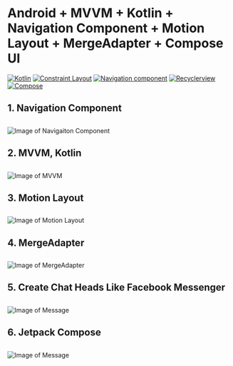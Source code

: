 # Android + MVVM + Kotlin + Navigation Component + Motion Layout + MergeAdapter + Compose UI 
[![Kotlin](https://img.shields.io/badge/kotlin-1.3.72-brightgreen)](http://kotlinlang.org)
[![Constraint Layout](https://img.shields.io/badge/constraintlayout-2.0.0--beta6-green)](https://developer.android.com/training/constraint-layout)
[![Navigation component](https://img.shields.io/badge/Navigation%20component-2.3.0--beta01-yellowgreen)](https://developer.android.com/guide/navigation/navigation-getting-started)
[![Recyclerview](https://img.shields.io/badge/Recyclerview-1.2.0--alpha03-yellow)](https://developer.android.com/guide/topics/ui/layout/recyclerview)
[![Compose](https://img.shields.io/badge/Jetpack%20Compose-0.1.0--dev02-red)](https://developer.android.com/jetpack/compose)
## 1. Navigation Component <h2>
![Image of Navigaiton Component](https://miro.medium.com/max/1280/1*ESf1y0VYcHE5ldkCDD8HKA.png)
## 2. MVVM, Kotlin <h2>
![Image of MVVM](https://images.viblo.asia/full/de76dd09-1661-42b4-b1ec-bf2bdf106ba3.png)
## 3. Motion Layout <h2>
![Image of Motion Layout](https://s3.ap-south-1.amazonaws.com/mindorks-server-uploads/motion-layout-banner.png)
## 4. MergeAdapter <h2>
![Image of MergeAdapter](https://miro.medium.com/max/4320/1*IL4-wUSph895Rjeg5qb1mg.png)
## 5. Create Chat Heads Like Facebook Messenger <h2>
![Image of Message](https://www.androidhive.info/wp-content/uploads/2016/11/android-facebook-like-floating-chat-head.png)
## 6. Jetpack Compose <h2>
![Image of Message](https://miro.medium.com/max/1280/1*N5E7JtRrjEyEINHNGdKaHQ.png)
